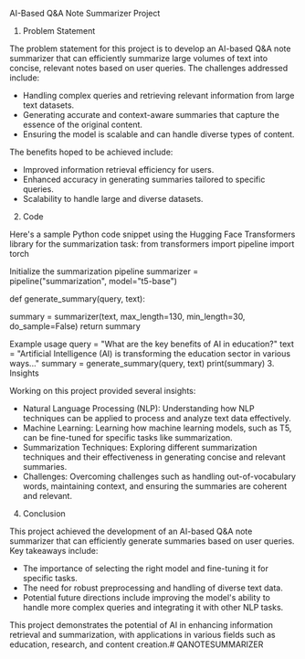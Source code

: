 AI-Based Q&A Note Summarizer Project

1. Problem Statement

The problem statement for this project is to develop an AI-based Q&A note summarizer that can efficiently summarize large volumes of text into concise, relevant notes based on user queries. The challenges addressed include:

- Handling complex queries and retrieving relevant information from large text datasets.
- Generating accurate and context-aware summaries that capture the essence of the original content.
- Ensuring the model is scalable and can handle diverse types of content.

The benefits hoped to be achieved include:

- Improved information retrieval efficiency for users.
- Enhanced accuracy in generating summaries tailored to specific queries.
- Scalability to handle large and diverse datasets.

2. Code

Here's a sample Python code snippet using the Hugging Face Transformers library for the summarization task:
from transformers import pipeline
import torch

Initialize the summarization pipeline
summarizer = pipeline("summarization", model="t5-base")

def generate_summary(query, text):
 
 summary = summarizer(text, max_length=130, min_length=30, do_sample=False)
 return summary

Example usage
query = "What are the key benefits of AI in education?"
text = "Artificial Intelligence (AI) is transforming the education sector in various ways..."
summary = generate_summary(query, text)
print(summary)
3. Insights

Working on this project provided several insights:

- Natural Language Processing (NLP): Understanding how NLP techniques can be applied to process and analyze text data effectively.
- Machine Learning: Learning how machine learning models, such as T5, can be fine-tuned for specific tasks like summarization.
- Summarization Techniques: Exploring different summarization techniques and their effectiveness in generating concise and relevant summaries.
- Challenges: Overcoming challenges such as handling out-of-vocabulary words, maintaining context, and ensuring the summaries are coherent and relevant.

4. Conclusion

This project achieved the development of an AI-based Q&A note summarizer that can efficiently generate summaries based on user queries. Key takeaways include:

- The importance of selecting the right model and fine-tuning it for specific tasks.
- The need for robust preprocessing and handling of diverse text data.
- Potential future directions include improving the model's ability to handle more complex queries and integrating it with other NLP tasks.

This project demonstrates the potential of AI in enhancing information retrieval and summarization, with applications in various fields such as education, research, and content creation.# QANOTESUMMARIZER
